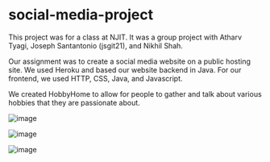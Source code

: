 # social-media-project

This project was for a class at NJIT. It was a group project with Atharv Tyagi, Joseph Santantonio (jsgit21), and Nikhil Shah.

Our assignment was to create a social media website on a public hosting site. We used Heroku and based our website backend in Java. For our frontend, we used HTTP, CSS, Java, and Javascript. 

We created HobbyHome to allow for people to gather and talk about various hobbies that they are passionate about.

![image](https://user-images.githubusercontent.com/6199940/123302277-8b556f80-d4ea-11eb-896e-2c8f25d676d9.png)

![image](https://user-images.githubusercontent.com/6199940/123302729-ff901300-d4ea-11eb-9261-81b935195ee9.png)

![image](https://user-images.githubusercontent.com/6199940/123302873-28b0a380-d4eb-11eb-9ff5-f206790012e2.png)
